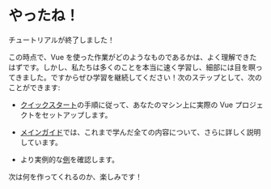 # やったね！

チュートリアルが終了しました！

この時点で、Vue を使った作業がどのようなものであるかは、よく理解できたはずです。しかし、私たちは多くのことを本当に速く学習し、細部には目を瞑ってきました。ですからぜひ学習を継続してください！次のステップとして、次のことができます:

- [クイックスタート](/guide/quick-start.html)の手順に従って、あなたのマシン上に実際の Vue プロジェクトをセットアップします。

- [メインガイド](/guide/essentials/application.html)では、これまで学んだ全ての内容について、さらに詳しく説明しています。

- より実例的な[例](/examples/)を確認します。

次は何を作ってくれるのか、楽しみです！
